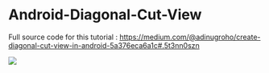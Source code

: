 # Android-Diagonal-Cut-View

Full source code for this tutorial : https://medium.com/@adinugroho/create-diagonal-cut-view-in-android-5a376eca6a1c#.5t3nn0szn

![](https://github.com/hidrodixtion/Android-Diagonal-Cut-View/blob/master/app.png)
